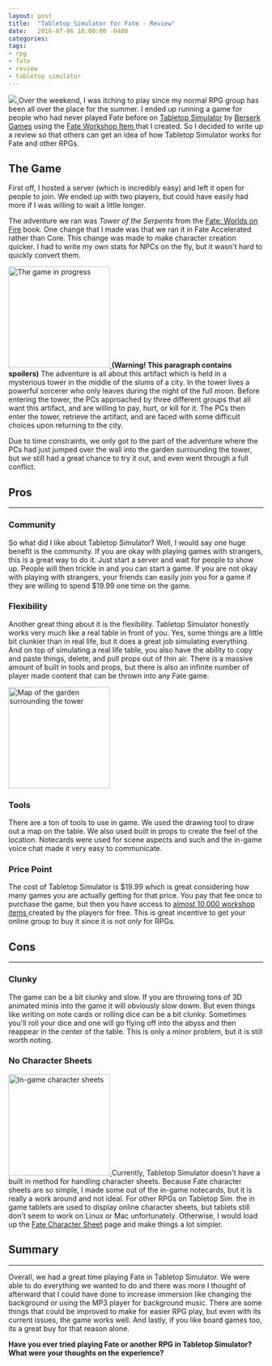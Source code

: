 ```yaml
---
layout: post
title:  "Tabletop Simulator for Fate - Review"
date:   2016-07-06 10:00:00 -0400 
categories: 
tags: 
- rpg
- fate
- review
- tabletop simulator
---
```


[<img src="http://berserk-games.com/new/wp-content/uploads/2015/02/TTS-Trans350.png" class="right" />
](http://berserk-games.com/tabletop-simulator/)
Over the weekend, I was itching to play since my normal RPG group has been all over
the place for the summer. I ended up running a game for people who had never played 
Fate before on [Tabletop Simulator](http://berserk-games.com/tabletop-simulator/) by 
[Berserk Games](http://berserk-games.com/) using the [Fate Workshop Item
](http://steamcommunity.com/sharedfiles/filedetails/?id=599419364&searchtext=fate) 
that I created. So I decided to write up a review so that others can get an idea of
how Tabletop Simulator works for Fate and other RPGs.<!--more-->

## The Game

First off, I hosted a server (which is incredibly easy) and left it open for people
to join. We ended up with two players, but could have easily had more if I was willing
to wait a little longer. 

The adventure we ran was *Tower of the Serpents* from the 
[Fate: Worlds on Fire](http://www.evilhat.com/home/fate-worlds-volume-one-worlds-on-fire/)
book. One change that I made was that we ran it in Fate Accelerated rather than Core.
This change was made to make character creation quicker. I had to write my own stats 
for NPCs on the fly, but it wasn't hard to quickly convert them.

[<img src="{{site.baseurl}}/images/tabletop-sim-2.png" width="200" class="left" 
alt="The game in progress" />
]({{site.baseurl}}/images/tabletop-sim-2.png)
**(Warning! This paragraph contains spoilers)** The adventure is all about this artifact 
which is held in a mysterious tower in the middle of the slums of a city. In the tower
lives a powerful sorcerer who only leaves during the night of the full moon. Before 
entering the tower, the PCs approached by three different groups that all want this 
artifact, and are willing to pay, hurt, or kill for it. The PCs then enter the tower,
retrieve the artifact, and are faced with some difficult choices upon returning to the
city.

Due to time constraints, we only got to the part of the adventure where the PCs had
just jumped over the wall into the garden surrounding the tower, but we still had a 
great chance to try it out, and even went through a full conflict.

## Pros
---

### Community

So what did I like about Tabletop Simulator? Well, I would say one huge benefit is 
the community. If you are okay with playing games with strangers, this is a great 
way to do it. Just start a server and wait for people to show up. People will then 
trickle in and you can start a game. If you are not okay with playing with strangers,
your friends can easily join you for a game if they are willing to spend $19.99 one 
time on the game.

### Flexibility

Another great thing about it is the flexibility. Tabletop Simulator honestly works
very much like a real table in front of you. Yes, some things are a little bit 
clunkier than in real life, but it does a great job simulating everything. And on 
top of simulating a real life table, you also have the ability to copy and paste 
things, delete, and pull props out of thin air. There is a massive amount of built
in tools and props, but there is also an infinite number of player made content that
can be thrown into any Fate game.

[<img src="{{site.baseurl}}/images/tabletop-sim-1.png" width="200" class="right" 
alt="Map of the garden surrounding the tower" />
]({{site.baseurl}}/images/tabletop-sim-1.png)

### Tools

There are a ton of tools to use in game. We used the drawing tool to draw out a map
on the table. We also used built in props to create the feel of the location. 
Notecards were used for scene aspects and such and the in-game voice chat made it very
easy to communicate. 

### Price Point

The cost of Tabletop Simulator is $19.99 which is great considering how many games
you are actually getting for that price. You pay that fee once to purchase the game,
but then you have access to [almost 10,000 workshop items
](http://steamcommunity.com/workshop/browse/?appid=286160&browsesort=trend&section=readytouseitems&actualsort=trend&p=1&days=7) 
created by the players for free. This is great incentive to get your online group to buy it
since it is not *only* for RPGs.

## Cons
---

### Clunky

The game can be a bit clunky and slow. If you are throwing tons of 3D animated minis
into the game it will obviously slow dowm. But even things like writing on note cards
or rolling dice can be a bit clunky. Sometimes you'll roll your dice and one will go
flying off into the abyss and then reappear in the center of the table. This is only
a minor problem, but it is still worth noting.

### No Character Sheets


[<img src="http://images.akamai.steamusercontent.com/ugc/365156556363283217/3570274E13ABBC88423D83362036663A6E356E6B/" 
width="200" class="left" alt="In-game character sheets" />
](http://images.akamai.steamusercontent.com/ugc/365156556363283217/3570274E13ABBC88423D83362036663A6E356E6B/)
Currently, Tabletop Simulator doesn't have a built in method for handling character
sheets. Because Fate character sheets are so simple, I made some out of the in-game
notecards, but it is really a work around and not ideal. For other RPGs on Tabletop
Sim. the in game tablets are used to display online character sheets, but tablets 
still don't seem to work on Linux or Mac unfortunately. Otherwise, I would load up
the [Fate Character Sheet](http://nathanhare.net/rpg/fatecore/) page and make things 
a lot simpler.

## Summary
---

Overall, we had a great time playing Fate in Tabletop Simulator. We were able to do 
everything we wanted to do and there was more I thought of afterward that I could 
have done to increase immersion like changing the background or using the MP3 
player for background music. There are some things that could be improved to make
for easier RPG play, but even with its current issues, the game works well. And 
lastly, if you like board games too, its a great buy for that reason alone.

**Have you ever tried playing Fate or another RPG in Tabletop Simulator? What were
your thoughts on the experience?**
